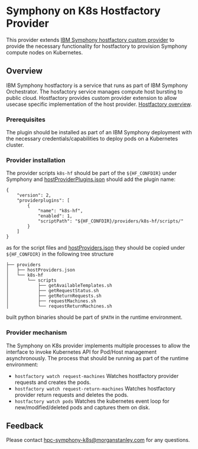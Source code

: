 # Symphony on K8s Hostfactory Provider

This provider extends
[IBM Symphony hostfactory custom provider](https://www.ibm.com/docs/en/spectrum-symphony/7.3.2?topic=factory-provider-plug-in-interface-specification)
to provide the necessary functionality for hostfactory to provision
Symphony compute nodes on Kubernetes.


## Overview

IBM Symphony hostfactory is a service that runs as part of IBM Symphony Orchestrator.
The hosfactory service manages compute host bursting to public cloud. Hostfactory provides custom provider extension to allow usecase specific implementation of the host provider.
[Hostfactory overview](https://www.ibm.com/docs/en/spectrum-symphony/7.3.2?topic=factory-overview).


### Prerequisites

The plugin should be installed as part of an IBM Symphony deployment with
the necessary credentials/capabilities to deploy pods on a Kubernetes cluster.


### Provider installation

The provider scripts `k8s-hf` should be part of the `${HF_CONFDIR}` under Symphony and [hostProviderPlugins.json](https://www.ibm.com/docs/en/spectrum-symphony/7.3.2?topic=factory-hostproviderpluginsjson) should add the plugin name:
```
{
    "version": 2,
    "providerplugins": [
        {
            "name": "k8s-hf",
            "enabled": 1,
            "scriptPath": "${HF_CONFDIR}/providers/k8s-hf/scripts/"
        }
    ]
}
```

as for the script files and
[hostProviders.json](https://www.ibm.com/docs/en/spectrum-symphony/7.3.2?topic=factory-hostprovidersjson)
they should be copied under `${HF_CONFDIR}` in the following tree structure
```
├── providers
│   ├── hostProviders.json
│   └── k8s-hf
│       └── scripts
│           ├── getAvailableTemplates.sh
│           ├── getRequestStatus.sh
│           ├── getReturnRequests.sh
│           ├── requestMachines.sh
│           └── requestReturnMachines.sh
```

built python binaries should be part of `$PATH` in the runtime environment.

### Provider mechanism

The Symphony on K8s provider implements multiple processes to allow the interface to invoke Kubernetes API for Pod/Host management asynchronously. The process that should be running as part of the runtime environment:

- `hostfactory watch request-machines`
Watches hostfactory provider requests and creates the pods.
- `hostfactory watch request-return-machines`
Watches hostfactory provider return requests and deletes the pods.
- `hostfactory watch pods`
Watches the kubernetes event loop for new/modified/deleted pods and captures them on disk.


## Feedback

Please contact hpc-symphony-k8s@morganstanley.com for any questions.
